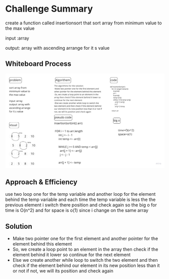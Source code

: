 # Challenge Summary
<!-- Description of the challenge -->
create a function called insertionsort that sort array from minimum value to the max value

input :array

output: array with ascending arrange for it s value

## Whiteboard Process
<!-- Embedded whiteboard image -->
![selectionsort](picture_blog/insertion%20Sort.jpg "selectionsort")

## Approach & Efficiency
<!-- What approach did you take? Why? What is the Big O space/time for this approach? -->
use two loop one for the temp variable and another loop for the element behind the temp variable and each time the temp variable is less the the previous element i switch there position and check again
so the big o for time is O(n^2)
and for space is o(1) since i change on the same array

## Solution
<!-- Show how to run your code, and examples of it in action -->

- Make two pointer one for the first element and another pointer for the element behind this element
- So, we create a loop point to an element in the array then check if the element behind it lower so continue for the next element
- Else we create another while loop to switch the two element and then check if the element behind our element in its new position less than it or not if not, we will its position and check again  

